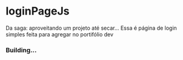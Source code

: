 # loginPageJs

Da saga: aproveitando um projeto até secar...
Essa é página de login simples feita para agregar no portifólio dev

### Building...
